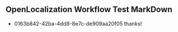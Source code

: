 ## OpenLocalization Workflow Test MarkDown
* 0163b842-42ba-4dd8-8e7c-de909aa20f05 
thanks!<!--HONumber=Mar16_HO2-->
